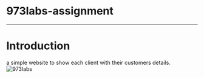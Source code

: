 # 973labs-assignment
---
# Introduction
a simple website to show each client with their customers details.
![973labs](https://user-images.githubusercontent.com/114671518/230402208-a394847c-4c39-47e5-bd8a-1488ddcf9f7b.png)
